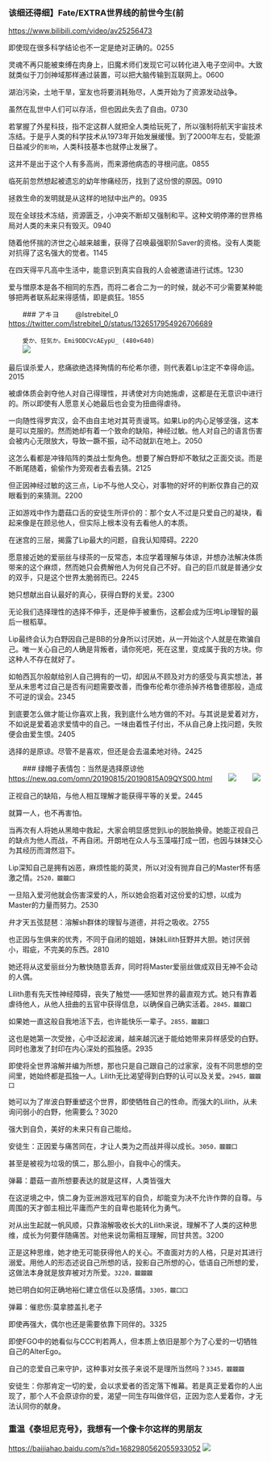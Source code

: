 ### 该细还得细】Fate/EXTRA世界线的前世今生(前
https://www.bilibili.com/video/av25256473

即使现在很多科学结论也不一定是绝对正确的。0255

灵魂不再只能被束缚在肉身上，旧魔术师们发现它可以转化进入电子空间中。大致就类似于刀剑神域那样通过装置，可以把大脑传输到互联网上。0600

湖泊污染，土地干旱，室友也将要消耗殆尽，人类开始为了资源发动战争。

虽然在乱世中人们可以存活，但也因此失去了自由。0730

若掌握了外星科技，指不定这群人就把全人类给玩死了，所以强制将航天宇宙技术冻结。于是乎人类的科学技术从1973年开始发展缓慢。到了2000年左右，受能源日益减少的`影响`，人类科技基本也就停止发展了。

这并不是出于这个人有多高尚，而来源他病态的寻根问底。0855

临死前忽然想起被遗忘的幼年惨痛经历，找到了这份恨的原因。0910

拯救生命的发明就是从这样的地狱中出产的。0935

现在全球技术冻结，资源匮乏，小冲突不断却又强制和平。这种文明停滞的世界格局对人类的未来只有毁灭。0940

随着他怀揣的济世之心越来越重，获得了召唤最强职阶Saver的资格。没有人类能对抗得了这名强大的觉者。1145

在四天得平凡高中生活中，能意识到真实自我的人会被邀请进行试炼。1230

爱与憎原本是各不相同的东西，而将二者合二为一的时候，就必不可少需要某种能够把两者联系起来得感情，即是疯狂。1855

　　### アキヨ
　　@Istrebitel_0
　　https://twitter.com/Istrebitel_0/status/1326517954926706689

　　`愛か、狂気か。Emi9DDCVcAEypU_ (480×640)`<br>
　　![](https://pbs.twimg.com/media/Emi9DDCVcAEypU_?format=jpg&name=orig)

最后误杀爱人，悲痛欲绝选择殉情的布伦希尔德，则代表着Lip注定不幸得命运。2015

被虐体质会剥夺他人对自己得理性，并诱使对方向她施虐，这都是在无意识中进行的。所以即使有人愿意关心她最后也会变为扭曲得虐待。

一向随性得罗宾汉，会不由自主地对其苛责谩骂。如果Lip的内心足够坚强，这本是可以克服的。然而她却有着一个致命的缺陷，神经过敏。他人对自己的语言伤害会被内心无限放大，导致一蹶不振，动不动就趴在地上。2050

这怎么看都是冲锋陷阵的类战士型角色。想要了解白野却不敢狱之正面交谈。而是不断尾随着，偷偷作为旁观者去看去猜。2125

但正因神经过敏的这三点，Lip不与他人交心，对事物的好坏的判断仅靠自己的双眼看到的来猜测。2200

正如游戏中作为蘑菇口舌的安徒生所评价的：那个女人不过是只爱自己的凝块，看起来像是在顾忌他人，但实际上根本没有去看他人的本质。

在迷宫的三层，揭露了Lip最大的问题，自我认知障碍。2220

愿意接近她的爱丽丝与绿茶的一反常态，本应学着理解与体谅，并想办法解决体质带来的这个麻烦，然而她只会费解他人为何兑自己不好。自己的巨爪就是普通少女的双手，只是这个世界太脆弱而已。2245

她只想献出自认最好的真心，获得白野的关爱。2300

无论我们选择理性的选择不伸手，还是伸手被重伤，这都会成为压垮Lip理智的最后一根稻草。

Lip最终会认为白野因自己是BB的分身所以讨厌她，从一开始这个人就是在欺骗自己。唯一关心自己的人确是背叛者，请你死吧，死在这里，变成属于我的方块。你这种人不存在就好了。

如帕西瓦尔般献给别人自己拥有的一切，却因从不顾及对方的感受与真实想法，甚至从未思考过自己是否有问题需要改善，而像布伦希尔德杀掉齐格鲁德那般，造成不可逆的误会。2345

到底要怎么做才能让你喜欢上我，我到底什么地方做的不对。与其说是爱着对方，不如说是爱着追求爱情中的自己。一味由着性子付出，不从自己身上找问题，失败便会由爱生恨。2405

选择的是原谅。尽管不是喜欢，但还是会去温柔地对待。2425

　　### 绿帽子表情包：当然是选择原谅他
　　https://new.qq.com/omn/20190815/20190815A09QYS00.html
　　![](https://inews.gtimg.com/newsapp_bt/0/10017692226/)
　　![](https://inews.gtimg.com/newsapp_bt/0/10017693694/)

正视自己的缺陷，与他人相互理解才能获得平等的关爱。2445

就算一人，也不再害怕。

当再次有人将她从黑暗中救起，大家会明显感觉到Lip的脱胎换骨。她能正视自己的缺点为他人而战，不再自闭。开朗地在众人与玉藻喵打成一团，也因与妹妹交心为其经历而潸然泪下。

Lip深知自己是拥有凶恶，麻烦性能的英灵，所以对没有抛弃自己的Master怀有感激之情。`2520，龖龖囗`

一旦陷入爱河他就会伤害深爱的人，所以她会抱着对这份爱的幻想，以成为Master的力量而努力。2530

弁才天五弦琵琶：溶解sh群体的理智与道德，并将之吸收。2755

也正因与生俱来的优秀，不同于自闭的姐姐，妹妹Lilith狂野并大胆。她讨厌弱小，瑕疵，不完美的东西。2810

她还将从这爱丽丝分为散快随意丢弃，同时将Master爱丽丝做成双目无神不会动的人偶。

Lilith患有先天性神经障碍，丧失了触觉——感知世界的最直观方式。她只有靠着虐待他人，从他人扭曲的五官中获得信息，以确保自己确实活着。`2845，龖龖囗`

如果她一直这般自我地活下去，也许能快乐一辈子。`2855，龖龖囗`

这也是她第一次受挫，心中泛起波澜，越来越沉迷于能给她带来异样感受的白野。同时也激发了封印在内心深处的孤独感。2935

即使将全世界溶解并编为所想，那也只是自己跟自己的过家家，没有不同思想的空间里，她始终都是孤独一人。Lilith无比渴望得到白野的认可以及关爱。`2945，龖龖囗`

她可以为了岸波白野重塑这个世界，即使牺牲自己的性命。而强大的Lilith，从未询问弱小的白野，他需要么？3020

强大到自负，美好的未来只有自己能给。

安徒生：正因爱与痛苦同在，才让人类为之而战并得以成长。`3050，龖龖囗`

甚至是被视为垃圾的慎二，那么胆小，自我中心的懦夫。

弹幕：蘑菇一直所想要表达的就是这样，人类皆强大

在这逆境之中，慎二身为亚洲游戏冠军的自负，却能变为决不允许作弊的自尊。与周围的天才御主相比平庸而产生的自卑也能转化为勇气。

对从出生起就一帆风顺，只靠溶解吸收长大的Lilith来说，理解不了人类的这种思维，成长为何要伴随痛苦。对他来说勿需相互理解，同甘共苦。3200

正是这种思维，她才绝无可能获得他人的关心。不直面对方的人格，只是对其进行溺爱。用他人的形态述说自己所想的话，投影自己所想的心，低语自己所想的爱，这做法本身就是放弃被对方所爱。`3220，龖龖龖`

她已明白如何正确地裕仁建立信任以及感情。`3305，龖囗囗`

弹幕：催悲伤:莫拿膝盖扎老子

即使再强大，偶尔也还是需要依靠下同伴的。3325

即使FGO中的她看似与CCC判若两人，但本质上依旧是那个为了心爱的一切牺牲自己的AlterEgo。

自己的恋爱自己来守护，这种事对女孩子来说不是理所当然吗？`3345，龖龖龖`

安徒生：你那肯定一切的爱，会以求爱者的否定落下帷幕。若是真正爱着你的人出现了，那个人不会原谅你的爱，渴望一同生存叫做伴侣，正因为恋人爱着你，才无法认同你的献身。

### 重温《泰坦尼克号》，我想有一个像卡尔这样的男朋友
https://baijiahao.baidu.com/s?id=1682980562055933052
![](https://pics1.baidu.com/feed/63d0f703918fa0ec109d125e65cac8e93c6ddbeb.jpeg?token=c76ed1ef0a5c1c5b27bacf1e9d8153d9)
